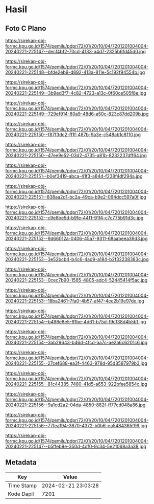 # Hasil

## Foto C Plano

https://sirekap-obj-formc.kpu.go.id/1574/pemilu/pdpr/72/01/20/10/04/7201201004004-20240221-225147--decf4bf2-70cd-4133-a4d7-2325b6fd45d0.jpg

https://sirekap-obj-formc.kpu.go.id/1574/pemilu/pdpr/72/01/20/10/04/7201201004004-20240221-225148--bfde2eb9-d892-413a-811e-5c192f94554b.jpg

https://sirekap-obj-formc.kpu.go.id/1574/pemilu/pdpr/72/01/20/10/04/7201201004004-20240221-225149--3b9ed3f7-4c82-4723-a13c-0f60ce505f8e.jpg

https://sirekap-obj-formc.kpu.go.id/1574/pemilu/pdpr/72/01/20/10/04/7201201004004-20240221-225149--729ef914-80a9-48d6-a50c-823c87dd209b.jpg

https://sirekap-obj-formc.kpu.go.id/1574/pemilu/pdpr/72/01/20/10/04/7201201004004-20240221-225150--f87f3dc2-ff1f-487b-9a3e-c548ab1c8110.jpg

https://sirekap-obj-formc.kpu.go.id/1574/pemilu/pdpr/72/01/20/10/04/7201201004004-20240221-225150--47ee9e52-03d2-4735-a81b-8232237dff64.jpg

https://sirekap-obj-formc.kpu.go.id/1574/pemilu/pdpr/72/01/20/10/04/7201201004004-20240221-225151--b0ef3419-abca-41f3-a84d-f238f4df294a.jpg

https://sirekap-obj-formc.kpu.go.id/1574/pemilu/pdpr/72/01/20/10/04/7201201004004-20240221-225151--838aa2d1-bc2a-49ca-b9e2-064dcc597a0f.jpg

https://sirekap-obj-formc.kpu.go.id/1574/pemilu/pdpr/72/01/20/10/04/7201201004004-20240221-225152--c9e8be5d-b9fe-44f1-91f4-c7c775b91d3c.jpg

https://sirekap-obj-formc.kpu.go.id/1574/pemilu/pdpr/72/01/20/10/04/7201201004004-20240221-225152--9d66012a-0406-45a7-9311-68aabeea39d3.jpg

https://sirekap-obj-formc.kpu.go.id/1574/pemilu/pdpr/72/01/20/10/04/7201201004004-20240221-225153--3e52bcb4-b4c6-4ad9-a184-b2f32238383c.jpg

https://sirekap-obj-formc.kpu.go.id/1574/pemilu/pdpr/72/01/20/10/04/7201201004004-20240221-225153--0cec7b90-1565-4805-adc4-52445414f5ac.jpg

https://sirekap-obj-formc.kpu.go.id/1574/pemilu/pdpr/72/01/20/10/04/7201201004004-20240221-225153--18ba2461-7fa0-4b57-af47-4ee2b19e97de.jpg

https://sirekap-obj-formc.kpu.go.id/1574/pemilu/pdpr/72/01/20/10/04/7201201004004-20240221-225154--b496e8e5-91be-4d61-b75d-f9c138d4b5b1.jpg

https://sirekap-obj-formc.kpu.go.id/1574/pemilu/pdpr/72/01/20/10/04/7201201004004-20240221-225154--3ab29643-b46d-4fcd-aa7c-ae2a6c6201c6.jpg

https://sirekap-obj-formc.kpu.go.id/1574/pemilu/pdpr/72/01/20/10/04/7201201004004-20240221-225155--27cef688-ea3f-4463-978d-95d8587979b3.jpg

https://sirekap-obj-formc.kpu.go.id/1574/pemilu/pdpr/72/01/20/10/04/7201201004004-20240221-225155--81c44385-7480-41d5-a653-922bfee5854c.jpg

https://sirekap-obj-formc.kpu.go.id/1574/pemilu/pdpr/72/01/20/10/04/7201201004004-20240221-225156--9a1cd2a2-04da-4850-882f-ff77cd048a86.jpg

https://sirekap-obj-formc.kpu.go.id/1574/pemilu/pdpr/72/01/20/10/04/7201201004004-20240221-225156--77fea194-3870-4372-b0b6-ea5484365f99.jpg

https://sirekap-obj-formc.kpu.go.id/1574/pemilu/pdpr/72/01/20/10/04/7201201004004-20240221-225147--b5ffeb9e-350d-4df0-9c34-5e21068a3a38.jpg


## Metadata

| Key        | Value               |
| ---------- | ------------------- |
| Time Stamp | 2024-02-21 23:03:28 |
| Kode Dapil | 7201                |



